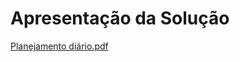 # Apresentação da Solução


[Planejamento diário.pdf](https://github.com/ICEI-PUC-Minas-PMV-ADS/pmv-ads-2023-1-e1-proj-web-t12-planejamento-diario/files/11860388/Planejamento.diario.pdf)
